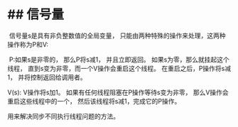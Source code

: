 # \## 信号量

 信号量s是具有非负整数值的全局变量， 只能由两种特殊的操作来处理，这两种操作称为P和V:

 P:如果s是非零的， 那么P将s减1， 并且立即返回。 如果s为零，那么就挂起这个线程， 直到s变为非零，而一个V操作会重启这个线程。 在重启之后，P操作将s减1， 并将控制返回给调用者。

V(s): V操作将s加1。 如果有任何线程阻塞在P操作等待s变为非零， 那么V操作会重启这些线程中的一个， 然后该线程将s减1，完成它的P操作。

用来解决同步不同执行线程问题的方法。
